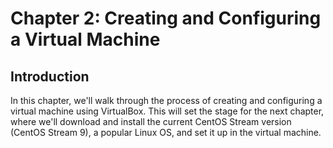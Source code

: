 # Chapter 2: Creating and Configuring a Virtual Machine

## Introduction
In this chapter, we'll walk through the process of creating and configuring a virtual machine using VirtualBox. This will set the stage for the next chapter, where we'll download and install the current CentOS Stream version (CentOS Stream 9), a popular Linux OS, and set it up in the virtual machine.

